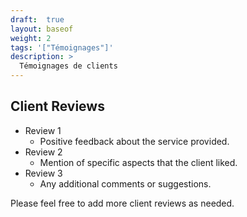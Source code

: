```yaml
---
draft:  true
layout: baseof
weight: 2
tags: '["Témoignages"]'
description: >
  Témoignages de clients
---
```


## Client Reviews

- Review 1
  - Positive feedback about the service provided.
- Review 2
  - Mention of specific aspects that the client liked.
- Review 3
  - Any additional comments or suggestions.

Please feel free to add more client reviews as needed.
